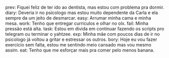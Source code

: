 prev: Fiquei feliz de ter ido ao dentista, mas estou com problema pra dormir.
diary: Deveria ir no psicologo mas estou muito dependente da Carla e ela sempre da um jeito de desmarcar.
easy: Arrumar minha cama e minha mesa.
work: Tenho que entregar curriculos e olhar no olx.
fail: Minha pressão está alta.
task: Estou em divida em continuar fazendo os scripts pro telegram ou terminar o yahtzee.
exp: Minha mãe com poucos dias de ir no psicologo já voltou a gritar e estressar os outros.
bory: Hoje eu vou fazer exercício sem falta, estou me sentindo meio cansado mas vou mesmo assim.
eat: Tenho que me esforçar mais pra comer pelo menos banana.
